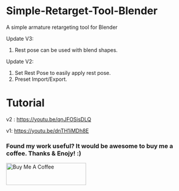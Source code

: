 # Simple-Retarget-Tool-Blender
A simple armature retargeting tool for Blender

Update V3:
1. Rest pose can be used with blend shapes.

Update V2:
1. Set Rest Pose to easily apply rest pose.
2. Preset Import/Export.
# Tutorial
v2 : https://youtu.be/qnJFOSisDLQ

v1: https://youtu.be/dnTH1iMDh8E

### Found my work useful? It would be awesome to buy me a coffee. Thanks & Enojy! :)

<a href="https://www.buymeacoffee.com/fahadp" target="_blank"><img src="https://cdn.buymeacoffee.com/buttons/v2/default-yellow.png" alt="Buy Me A Coffee" style="height: 60px !important;width: 217px !important;" ></a>
